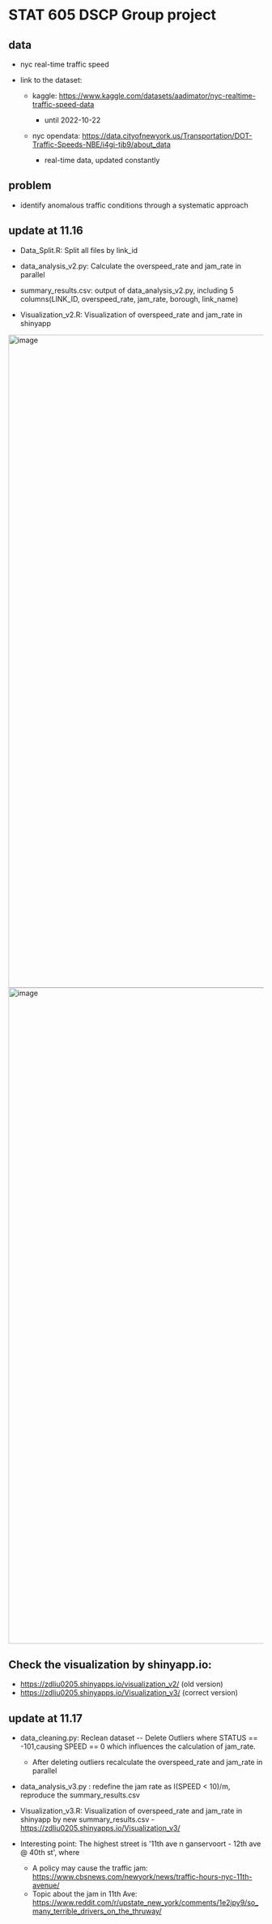 # STAT 605 DSCP Group project

## data

- nyc real-time traffic speed

- link to the dataset:

	- kaggle: https://www.kaggle.com/datasets/aadimator/nyc-realtime-traffic-speed-data 
		- until 2022-10-22


	- nyc opendata: https://data.cityofnewyork.us/Transportation/DOT-Traffic-Speeds-NBE/i4gi-tjb9/about_data
		- real-time data, updated constantly


## problem

- identify anomalous traffic conditions through a systematic approach

## update at 11.16

- Data_Split.R: Split all files by link_id

- data_analysis_v2.py: Calculate the overspeed_rate and jam_rate in parallel

- summary_results.csv: output of data_analysis_v2.py, including 5 columns(LINK_ID, overspeed_rate, jam_rate, borough, link_name)

- Visualization_v2.R: Visualization of overspeed_rate and jam_rate in shinyapp
<img width="1288" alt="image" src="https://github.com/user-attachments/assets/59917146-ff19-42d0-9b1a-b96f8cc2a0ef">
<img width="1294" alt="image" src="https://github.com/user-attachments/assets/a632b776-0d7c-4a22-95c6-7797b4ec0d39">

## Check the visualization by shinyapp.io:
- https://zdliu0205.shinyapps.io/visualization_v2/ (old version)
- https://zdliu0205.shinyapps.io/Visualization_v3/ (correct version)

## update at 11.17

- data_cleaning.py: Reclean dataset -- Delete Outliers where STATUS == -101,causing SPEED == 0 which influences the calculation of jam_rate.
	- After deleting outliers recalculate the overspeed_rate and jam_rate in parallel

- data_analysis_v3.py : redefine the jam rate as I(SPEED < 10)/m, reproduce the summary_results.csv

- Visualization_v3.R: Visualization of overspeed_rate and jam_rate in shinyapp by new summary_results.csv
        - https://zdliu0205.shinyapps.io/Visualization_v3/
  
- Interesting point: The highest street is '11th ave n ganservoort - 12th ave @ 40th st', where
	- A policy may cause the traffic jam: https://www.cbsnews.com/newyork/news/traffic-hours-nyc-11th-avenue/
	- Topic about the jam in 11th Ave: https://www.reddit.com/r/upstate_new_york/comments/1e2jpy9/so_many_terrible_drivers_on_the_thruway/

 


